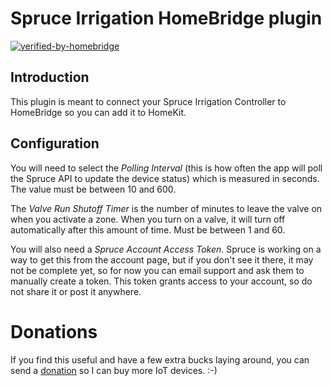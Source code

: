 # Spruce Irrigation HomeBridge plugin
[![verified-by-homebridge](https://badgen.net/badge/homebridge/verified/purple)](https://github.com/homebridge/homebridge/wiki/Verified-Plugins)
## Introduction

This plugin is meant to connect your Spruce Irrigation Controller
to HomeBridge so you can add it to HomeKit.

## Configuration

You will need to select the *Polling Interval* (this is how often the
app will poll the Spruce API to update the device status) which is
measured in seconds. The value must be between 10 and 600.

The *Valve Run Shutoff Timer* is the number of minutes to leave the
valve on when you activate a zone. When you turn on a valve, it will
turn off automatically after this amount of time. Must be between 1 and 60.

You will also need a *Spruce Account Access Token*. Spruce is working
on a way to get this from the account page, but if you don't see it
there, it may not be complete yet, so for now you can
email support and ask them to manually create a token. This token
grants access to your account, so do not share it or post it anywhere.

# Donations

If you find this useful and have a few extra bucks laying around, 
you can send a [donation](https://www.paypal.com/donate/?hosted_button_id=4SU4V4RS8G32W)
so I can buy more IoT devices.  :-)
